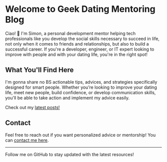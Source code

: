 # Welcome to Geek Dating Mentoring Blog

Ciao! 👋 I'm Simon, a personal development mentor helping tech professionals like you develop the social skills necessary to succeed in life, not only when it comes to friends and relationships, but also to build a successful career. If you're a developer, engineer, or IT expert looking to improve with people and with your dating life, you're in the right spot!

## What You'll Find Here
I'm gonna share no BS actionable tips, advices, and strategies specifically designed for smart people. Whether you’re looking to improve your dating life, meet new people, build confidence, or develop communication skills, you'll be able to take action and implement my advice easily.

Check out my [latest posts!](https://github.com/SimonPowellGDM/geek-dating-mentoring-blog/tree/social-skills)

## Contact
Feel free to reach out if you want personalized advice or mentorship! You can [contact me here](simonpowelladvice@protonmail.com).

---

Follow me on GitHub to stay updated with the latest resources!
